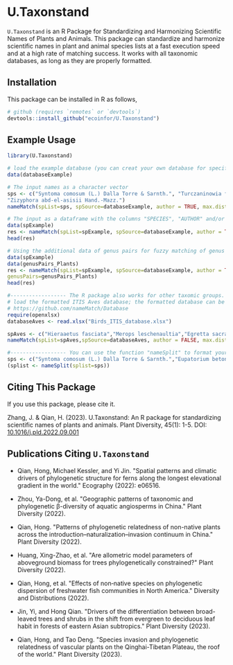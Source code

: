 # U.Taxonstand

`U.Taxonstand` is an R Package for Standardizing and Harmonizing Scientific Names of Plants and Animals. This package can standardize and harmonize scientific names in plant and animal species lists at a fast execution speed and at a high rate of matching success. It works with all taxonomic databases, as long as they are properly formatted. 

## Installation

This package can be installed in R as follows,

```r
# github (requires `remotes` or `devtools`)
devtools::install_github("ecoinfor/U.Taxonstand")
```

## Example Usage

```r
library(U.Taxonstand)

# load the example database (you can creat your own database for specific taxomic groups)
data(databaseExample)

# The input names as a character vector
sps <- c("Syntoma comosum (L.) Dalla Torre & Sarnth.", "Turczaninowia fastigiata (Fisch.) DC.",
"Zizyphora abd-el-asisii Hand.-Mazz.")
nameMatch(spList=sps, spSource=databaseExample, author = TRUE, max.distance= 1)

# The input as a dataframe with the columns "SPECIES", "AUTHOR" and/or "RANK"
data(spExample)
res <- nameMatch(spList=spExample, spSource=databaseExample, author = TRUE, max.distance= 1)
head(res)

# Using the additional data of genus pairs for fuzzy matching of genus names
data(spExample)
data(genusPairs_Plants)
res <- nameMatch(spList=spExample, spSource=databaseExample, author = TRUE, max.distance= 1, 
genusPairs=genusPairs_Plants)
head(res)

#------------------ The R package also works for other taxomic groups. The below is an exmaple for birds
# load the formatted ITIS Aves database; the formatted database can be downloaded here:
# https://github.com/nameMatch/Database
require(openxlsx)
databaseAves <- read.xlsx("Birds_ITIS_database.xlsx")

spAves <- c("Hieraaetus fasciata","Merops leschenaultia","Egretta sacra","Sturnia philippensis","Phoenicurus caeruleocephala","Enicurus maculates","Orthotomus cucullatus","Phalacrocorax carbo")
nameMatch(spList=spAves,spSource=databaseAves, author = FALSE, max.distance= 1)

#------------------ You can use the function "nameSplit" to format your species name list
sps <- c("Syntoma comosum (L.) Dalla Torre & Sarnth.","Eupatorium betoniciforme f. alternifolium Hicken","Turczaninowia fastigiata (Fisch.) DC.","Zizyphora abd-el-asisii Hand.-Mazz.","Baccharis X paulopolitana I.L.Teodoro & W.Hoehne","Accipiter albogularis woodfordi (Sharpe, 1888)")
(splist <- nameSplit(splist=sps))
```

## Citing This Package

If you use this package, please cite it.

Zhang, J. & Qian, H. (2023). U.Taxonstand: An R package for standardizing scientific names of plants and animals. Plant Diversity, 45(1): 1-5. DOI: [10.1016/j.pld.2022.09.001](https://doi.org/10.1016/j.pld.2022.09.001)


## Publications Citing `U.Taxonstand`

- Qian, Hong, Michael Kessler, and Yi Jin. "Spatial patterns and climatic drivers of phylogenetic structure for ferns along the longest elevational gradient in the world." Ecography (2022): e06516.

- Zhou, Ya-Dong, et al. "Geographic patterns of taxonomic and phylogenetic β-diversity of aquatic angiosperms in China." Plant Diversity (2022).

- Qian, Hong. "Patterns of phylogenetic relatedness of non-native plants across the introduction–naturalization–invasion continuum in China." Plant Diversity (2022).

- Huang, Xing-Zhao, et al. "Are allometric model parameters of aboveground biomass for trees phylogenetically constrained?" Plant Diversity (2022).

- Qian, Hong, et al. "Effects of non‐native species on phylogenetic dispersion of freshwater fish communities in North America." Diversity and Distributions (2022).

- Jin, Yi, and Hong Qian. "Drivers of the differentiation between broad-leaved trees and shrubs in the shift from evergreen to deciduous leaf habit in forests of eastern Asian subtropics." Plant Diversity (2023).

- Qian, Hong, and Tao Deng. "Species invasion and phylogenetic relatedness of vascular plants on the Qinghai-Tibetan Plateau, the roof of the world." Plant Diversity (2023).
